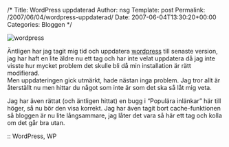 /*
 Title: WordPress uppdaterad
 Author: nsg
 Template: post
 Permalink: /2007/06/04/wordpress-uppdaterad/
 Date: 2007-06-04T13:30:20+00:00
 Categories: Bloggen
*/
<div class="left">
  <img src='http://cdn.junkpile.se/2007/06/wp.png' alt='wordpress' />
</div>

Äntligen har jag tagit mig tid och uppdatera [wordpress][1] till senaste version, jag har haft en lite äldre nu ett tag och har inte velat uppdatera då jag inte visste hur mycket problem det skulle bli då min installation är rätt modifierad.  
Men uppdateringen gick utmärkt, hade nästan inga problem. Jag tror allt är återställt nu men hittar du något som inte är som det ska så låt mig veta.

Jag har även rättat (och äntligen hittat) en bugg i &#8220;Populära inlänkar&#8221; här till höger, så nu bör den visa korrekt. Jag har även tagit bort cache-funktionen så bloggen är nu lite långsammare, jag låter det vara så här ett tag och kolla om det går bra utan.

:: WordPress, WP

<small></small>

 [1]: http://wordpress.org/